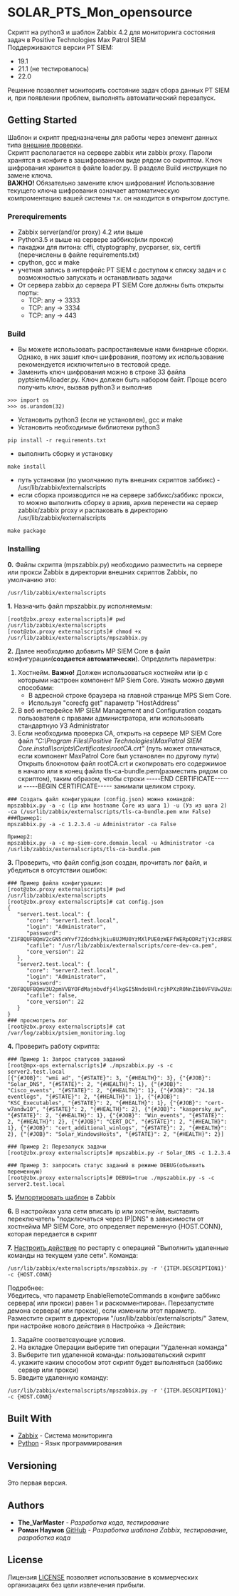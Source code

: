 # SOLAR_PTS_Mon_opensource

Скрипт на python3 и шаблон Zabbix 4.2 для мониторинга состояния задач в Positive Technologies Max Patrol SIEM  
Поддерживаются версии PT SIEM:  
* 19.1
* 21.1 (не тестировалось)
* 22.0  

Решение позволяет мониторить состояние задач сбора данных PT SIEM и, при появлении проблем, выполнять автоматический перезапуск.
## Getting Started

Шаблон и скрипт предназначены для работы через элемент данных типа [внешние проверки](https://www.zabbix.com/documentation/4.0/ru/manual/config/items/itemtypes/external).  
Скрипт располагается на сервере zabbix или zabbix proxy. Пароли хранятся в конфиге в зашифрованном виде рядом со скриптом. Ключ шифрования хранится в файле loader.py. В разделе Build инструкция по замене ключа.  
**ВАЖНО!** Обязательно замените ключ шифрования! Использование текущего ключа шифрования означает автоматическую компроментацию вашей системы т.к. он находится в открытом доступе.
### Prerequirements

* Zabbix server(and/or proxy) 4.2 или выше
* Python3.5 и выше на сервере заббикс(или прокси)
* пакаджи для питона: cffi, ctyptography, pycparser, six, certifi (перечислены в файле requirements.txt)
* cpython, gcc и make
* учетная запись в интерфейс PT SIEM с доступом к списку задач и с возможностью запускать и останавливать задачи
* От сервера zabbix до сервера PT SIEM Core должны быть открыты порты:
  * TCP: any → 3333
  * TCP: any → 3334
  * TCP: any → 443

### Build
* Вы можете использовать распростаняемые нами бинарные сборки. Однако, в них зашит ключ шифрования, поэтому их использование рекомендуется исключительно в тестовой среде.
* Заменить ключ шифрования можно в строке 33 файла pyptsiem4/loader.py. Ключ должен быть набором байт. Проще всего получить ключ, вызвав python3 и выполнив
```
>>> import os
>>> os.urandom(32)
```
* Установить python3 (если не установлен), gcc и make
* Установить необходимые библиотеки python3
```
pip install -r requirements.txt
```
* выполнить сборку и установку
```
make install
```
* путь установки (по умолчанию путь внешних скриптов заббикс) - /usr/lib/zabbix/externalscripts
* если сборка производится не на сервере заббикс/заббикс прокси, то можно выполнить сборку в архив, архив перенести на сервер zabbix/zabbix proxy и распаковать в директорию /usr/lib/zabbix/externalscripts
```
make package
```

### Installing

**0.** Файлы скрипта (mpszabbix.py) необходимо разместить на сервере или прокси Zabbix в директории внешних скриптов Zabbix, по умолчанию это:  
````
/usr/lib/zabbix/externalscripts
````
**1.** Назначить файл mpszabbix.py исполняемым:
````
[root@zbx.proxy externalscripts]# pwd 
/usr/lib/zabbix/externalscripts
[root@zbx.proxy externalscripts]# chmod +x /usr/lib/zabbix/externalscripts/mpszabbix.py
````

**2.** Далее необходимо добавить MP SIEM Core в файл конфигурации(**создается автоматически**). Определить параметры:  
1. Хостнейм. **Важно!** Должен использоваться хостнейм или ip с которыми настроен компонент MP Siem Core. Узнать можно двумя способами:  
   * В адресной строке браузера на главной странице MPS Siem Core.
   * Используя "corecfg get" параметр "HostAddress"
3.  В веб интерфейсе MP SIEM Management and Configuration создать пользователя с правами администратора, или использовать стандартную УЗ Administrator
4.  Если необходима проверка CA, открыть на сервере MP SIEM Core файл *"C:\Program Files\Positive Technologies\MaxPatrol SIEM Core\.install\scripts\Certificates\rootCA.crt"* (путь может отличаться, если компонент MaxPatrol Core был установлен по другому пути) Открыть блокнотом файл rootCA.crt и скопировать его содержимое в начало или в конец файла tls-ca-bundle.pem(разместить рядом со скриптом), таким образом, чтобы строки -----END CERTIFICATE----- и -----BEGIN CERTIFICATE----- занимали целиком строку.  


```
### Создать файл конфигурации (config.json) можно командой:
mpszabbix.py -a -c (ip или hostname Core из шага 1) -u (Уз из шага 2) -ca (/usrlib/zabbix/externalscripts/tls-ca-bundle.pem или False)
###Пример1:
mpszabbix.py -a -c 1.2.3.4 -u Administrator -ca False

Пример2:
mpszabbix.py -a -c mp-siem-core.domain.local -u Administrator -ca /usrlib/zabbix/externalscripts/tls-ca-bundle.pem
```

**3.** Проверить, что файл config.json создан, прочитать лог файл, и убедиться в отсутствии ошибок:

```
### Пример файла конфигурации:
[root@zbx.proxy externalscripts]# pwd
/usr/lib/zabbix/externalscripts
[root@zbx.proxy externalscripts]# cat config.json
{
   "server1.test.local": {
      "core": "server1.test.local",
      "login": "Administrator",
      "password": "Z1FBQUFBQmV2cGN5cWYvf7Zdcdhkjkiu8UJMU0YzMXlPUE0zWEFfWERpODRzTjY3czRBSDI1TkIySlczalJmV80fdsfsd0ewefV3ZFIxLWc9Pz==",
      "cafile": "/usr/lib/zabbix/externalscripts/core-dev-ca.pem",
      "core_version": 22
   },
   "server2.test.local": {
      "core": "server2.test.local",
      "login": "Administrator",
      "password": "Z0FBQUFBQmV3U2pmVVBYOFdMajnbvdfj4lkgGI5NndoUHlrcjhPXzR0NnZ1b0VFVUw2UzalkdjfngkdfGFKDSJH32542lvLVdpYnlWV09LUnFEcEhWVlFUX1hJaEtOcnZWZ2NRb3ZCdgfs5D==",
      "cafile": false,
      "core_version": 22
   }
}
### просмотреть лог
[root@zbx.proxy externalscripts]# cat /var/log/zabbix/ptsiem_monitoring.log
```

**4.** Проверить работу скрипта:
````
### Пример 1: Запрос статусов заданий
[root@mpx-ops externalscripts]# ./mpszabbix.py -s -c server2.test.local
[{"{#JOB}": "wmi ad", "{#STATE}": 3, "{#HEALTH}": 3}, {"{#JOB}": "Solar_DNS", "{#STATE}": 2, "{#HEALTH}": 1}, {"{#JOB}": "Cisco_events", "{#STATE}": 2, "{#HEALTH}": 1}, {"{#JOB}": "24.18 eventlogs", "{#STATE}": 2, "{#HEALTH}": 1}, {"{#JOB}": "KSC_Executables", "{#STATE}": 2, "{#HEALTH}": 1}, {"{#JOB}": "cert-w7andw10", "{#STATE}": 2, "{#HEALTH}": 2}, {"{#JOB}": "kaspersky_av", "{#STATE}": 2, "{#HEALTH}": 1}, {"{#JOB}": "Win_events", "{#STATE}": 2, "{#HEALTH}": 2}, {"{#JOB}": "CERT_DC", "{#STATE}": 2, "{#HEALTH}": 1}, {"{#JOB}": "cert_additional_winlogs", "{#STATE}": 2, "{#HEALTH}": 2}, {"{#JOB}": "Solar_WindowsHosts", "{#STATE}": 2, "{#HEALTH}": 2}]

### Пример 2: Перезапуск задачи
[root@zbx.proxy externalscripts]# mpszabbix.py -r Solar_DNS -c 1.2.3.4

### Пример 3: запросить статус заданий в режиме DEBUG(объявить переменную)
[root@zbx.proxy externalscripts]# DEBUG=true ./mpszabbix.py -s -c server2.test.local
````  

**5.** [Импортировать шаблон](https://www.zabbix.com/documentation/4.0/ru/manual/xml_export_import/templates#%D0%B8%D0%BC%D0%BF%D0%BE%D1%80%D1%82) в Zabbix  

**6.** В настройках узла сети вписать ip или хостнейм, выставить переключатель "подключаться через IP|DNS" в зависимости от хостнейма MP SIEM Core, это определяет переменную {HOST.CONN}, которая передается в скрипт

**7.** [Настроить действие](https://www.zabbix.com/documentation/4.0/ru/manual/config/notifications/action/operation/remote_command) по рестарту с операцией "Выполнить удаленные команды на текущем узле сети". Команда:
````
/usr/lib/zabbix/externalscripts/mpszabbix.py -r '{ITEM.DESCRIPTION1}' -c {HOST.CONN}
````
Подробнее:  
Убедитесь, что параметр EnableRemoteCommands в конфиге заббикс сервера( или прокси) равен 1 и раскомментирован. Перезапустите демона сервера( или прокси), если изменили этот параметр.
Разместите скрипт в директории "/usr/lib/zabbix/externalscripts/"
Затем, при настройке нового действия в Настройка → Действия:  
1.  Задайте соответсвующие условия. 
2.  На вкладке Операции выберите тип операции "Удаленная команда"
3.  Выберите тип удаленной команды: пользовательский скрипт
4.  укажите каким способом этот скрипт будет выполняться (заббикс сервер или прокси)
5.  Введите удаленную команду: 
````
/usr/lib/zabbix/externalscripts/mpszabbix.py -r '{ITEM.DESCRIPTION1}' -c {HOST.CONN}
````
## Built With

* [Zabbix](https://www.zabbix.com/ru/) - Система мониторинга
* [Python](https://www.python.org/) - Язык программирования

## Versioning

Это первая версия.

## Authors

* **The_VarMaster** - *Разработка кода, тестирование* 
* **Роман Наумов** [GitHub](https://github.com/leftusername/) - *Разработка шаблона Zabbix, тестирование, разработка кода*

## License

Лицензия [LICENSE](LICENSE) позволяет использование в коммерческих организациях без цели извлечения прибыли.

